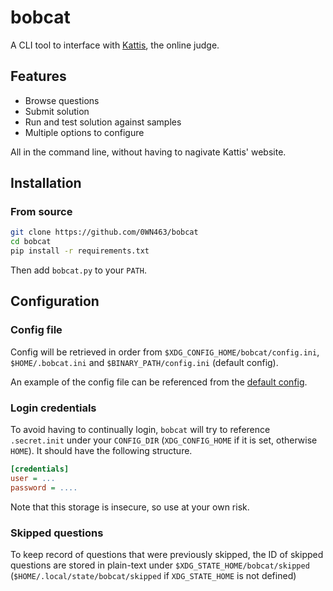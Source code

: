 # bobcat

A CLI tool to interface with [Kattis](https://open.kattis.com/), the online judge.

## Features

* Browse questions 
* Submit solution
* Run and test solution against samples
* Multiple options to configure

All in the command line, without having to nagivate Kattis' website.

## Installation

### From source

``` sh
git clone https://github.com/0WN463/bobcat
cd bobcat
pip install -r requirements.txt
```

Then add `bobcat.py` to your `PATH`.

## Configuration

### Config file

Config will be retrieved in order from `$XDG_CONFIG_HOME/bobcat/config.ini`, `$HOME/.bobcat.ini` and `$BINARY_PATH/config.ini` (default config).

An example of the config file can be referenced from the [default config](https://github.com/0WN463/bobcat/blob/main/config.ini).

### Login credentials

To avoid having to continually login, `bobcat` will try to reference `.secret.init` under your `CONFIG_DIR` (`XDG_CONFIG_HOME` if it is set, otherwise `HOME`).
It should have the following structure.

``` ini
[credentials]
user = ...
password = ....
```

Note that this storage is insecure, so use at your own risk.

### Skipped questions

To keep record of questions that were previously skipped, the ID of skipped questions are stored in plain-text under `$XDG_STATE_HOME/bobcat/skipped` (`$HOME/.local/state/bobcat/skipped` if `XDG_STATE_HOME` is not defined)

